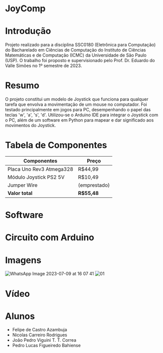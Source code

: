 # JoyComp

# Introdução
Projeto realizado para a disciplina SSC0180 (Eletrônica para Computação) do Bacharelado em Ciências de Computação do Instituto de Ciências Matemáticas e de Computação (ICMC) da Universidade de São Paulo (USP). O trabalho foi proposto e supervisionado pelo Prof. Dr. Eduardo do Valle Simões no 1º semestre de 2023.

# Resumo
O projeto constitui um modelo de Joystick que funciona para qualquer tarefa que envolva a movimentação de um mouse no computador. Foi testado principalmente em jogos para PC, desempenhando o papel das teclas 'w', 'a', 's', 'd'. Utilizou-se o Arduino IDE para integrar o Joystick com o PC, além de um software em Python para mapear e dar significado aos movimentos do Joystick.

# Tabela de Componentes
| Componentes  | Preço |
| ------------- | ------------- |
| Placa Uno Rev3 Atmega328  | R$44,99  |
| Módulo Joystick PS2 5V  | R$10,49  |
| Jumper Wire  | (emprestado)  |
| **Valor total**  | **R$55,48** |


# Software

# Circuito com Arduino

# Imagens
![WhatsApp Image 2023-07-09 at 16 07 41](https://github.com/PLFigueiredo/Joystick/assets/70961838/5aeb8632-f0cd-4dab-b979-6894b7d84448)
![01](https://github.com/PLFigueiredo/Joystick/assets/70961838/a9541d80-af67-42cf-8d0e-4129ded13463)


# Vídeo 

# Alunos
- Felipe de Castro Azambuja
- Nicolas Carreiro Rodrigues
- João Pedro Viguini T. T. Correa
- Pedro Lucas Figueiredo Bahiense


